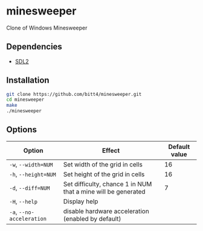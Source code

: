 # minesweeper

Clone of Windows Minesweeper

## Dependencies
 - [SDL2](https://www.libsdl.org/download-2.0.php)

## Installation
```bash
git clone https://github.com/bitt4/minesweeper.git
cd minesweeper
make
./minesweeper
```

## Options
| Option                   | Effect                                                        | Default value |
|--------------------------|---------------------------------------------------------------|---------------|
|`-w`, `--width=NUM`       | Set width of the grid in cells                                | 16            |
|`-h`, `--height=NUM`      | Set height of the grid in cells                               | 16            |
|`-d`, `--diff=NUM`        | Set difficulty, chance 1 in NUM that a mine will be generated | 7             |
|`-H`, `--help`            | Display help                                                  |               |
|`-a`, `--no-acceleration` | disable hardware acceleration (enabled by default)            |               |
